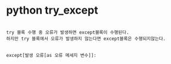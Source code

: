 # python try_except

```

try 블록 수행 중 오류가 발생하면 except블록이 수행된다.
하지만 try 블록에서 오류가 발생하지 않는다면 except블록은 수행되지않는다.

```

```

except[발생 오류[as 오류 메세지 변수]]:

```